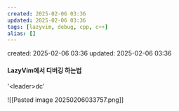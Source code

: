 ```yaml
---
created: 2025-02-06 03:36
updated: 2025-02-06 03:36
tags: [lazyvim, debug, cpp, c++]
alias: []
---
```


created: 2025-02-06 03:36
updated: 2025-02-06 03:36

#### LazyVim에서 디버깅 하는법

'\<leader>dc'

![[Pasted image 20250206033757.png]]

